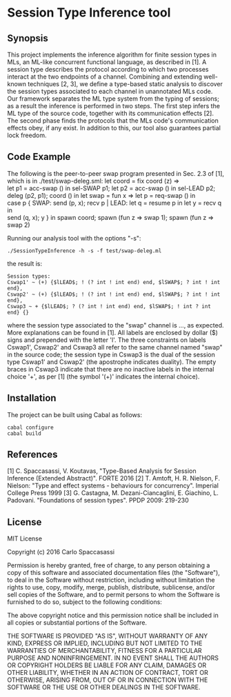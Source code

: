 # Session Type Inference tool
## Synopsis
This project implements the inference algorithm for finite session types in MLs, an ML-like concurrent functional language, as described in [1]. A session type describes the protocol according to which two processes interact at the two endpoints of a channel. 
Combining and extending well-known techniques [2, 3], we define a type-based static analysis to discover the session types associated to each channel in  unannotated MLs code. Our framework separates the ML type system from the typing of sessions; as a result the inference is performed in two steps. The first step infers the ML type of the source code, together with its communication effects [2]. The second phase finds the protocols that the MLs code's communication effects obey, if any exist. In addition to this, our tool also guarantees partial lock freedom.

## Code Example
The following is the peer-to-peer swap program presented in Sec. 2.3 of [1], which is in ./test/swap-deleg.sml:
        let coord = 
          fix coord (z) =>  
            let p1 = acc-swap () in 
            sel-SWAP p1;
            let p2 = acc-swap () in 
            sel-LEAD p2; 
                deleg (p2, p1); 
                coord () 
        in 
        let swap = 
          fun x => 
            let p = req-swap () in  
            case p { 
                SWAP: send (p, x); recv p 
              | LEAD: let q = resume p in 
                      let y = recv q in  
                      send (q, x); y 
                              } 
        in spawn coord;
            spawn (fun z => swap 1);
          spawn (fun z => swap 2)

Running our analysis tool with the options "-s":
```
./SessionTypeInference -h -s -f test/swap-deleg.ml
```
the result is:
```
Session types: 
Cswap1' ~ (+) {$lLEAD$; ! (? int ! int end) end, $lSWAP$; ? int ! int end},
Cswap2' ~ (+) {$lLEAD$; ! (? int ! int end) end, $lSWAP$; ? int ! int end},
Cswap3 ~ + {$lLEAD$; ? (? int ! int end) end, $lSWAP$; ! int ? int end} {}
```

where the session type associated to the "swap" channel is ..., as expected. More explanations can be found in [1].
All labels are enclosed by dollar ($) signs and prepended with the letter 'l'. The three constraints on labels Cswap1', Cswap2' and Cswap3 all refer to the same channel named "swap" in the source code; the session type in Cswap3 is the dual of the session type Cswap1' and Cswap2' (the apostrophe indicates duality). The empty braces in Cswap3 indicate that there are no inactive labels in the internal choice '+', as per [1] (the symbol '(+)' indicates the internal choice).

## Installation
The project can be built using Cabal as follows:
```
cabal configure
cabal build
```

## References
[1] C. Spaccasassi, V. Koutavas, "Type-Based Analysis for Session Inference (Extended Abstract)". FORTE 2016
[2] T. Amtoft, H. R. Nielson, F. Nielson: "Type and effect systems - behaviours for concurrency". Imperial College Press 1999
[3] G. Castagna, M. Dezani-Ciancaglini, E. Giachino, L. Padovani. "Foundations of session types". PPDP 2009: 219-230


## License
MIT License

Copyright (c) 2016 Carlo Spaccasassi

Permission is hereby granted, free of charge, to any person obtaining a copy
of this software and associated documentation files (the "Software"), to deal
in the Software without restriction, including without limitation the rights
to use, copy, modify, merge, publish, distribute, sublicense, and/or sell
copies of the Software, and to permit persons to whom the Software is
furnished to do so, subject to the following conditions:

The above copyright notice and this permission notice shall be included in all
copies or substantial portions of the Software.

THE SOFTWARE IS PROVIDED "AS IS", WITHOUT WARRANTY OF ANY KIND, EXPRESS OR
IMPLIED, INCLUDING BUT NOT LIMITED TO THE WARRANTIES OF MERCHANTABILITY,
FITNESS FOR A PARTICULAR PURPOSE AND NONINFRINGEMENT. IN NO EVENT SHALL THE
AUTHORS OR COPYRIGHT HOLDERS BE LIABLE FOR ANY CLAIM, DAMAGES OR OTHER
LIABILITY, WHETHER IN AN ACTION OF CONTRACT, TORT OR OTHERWISE, ARISING FROM,
OUT OF OR IN CONNECTION WITH THE SOFTWARE OR THE USE OR OTHER DEALINGS IN THE
SOFTWARE.
